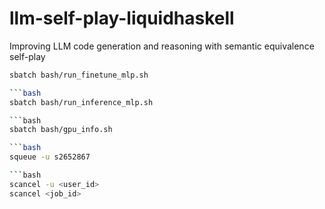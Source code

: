 # llm-self-play-liquidhaskell
Improving LLM code generation and reasoning with semantic equivalence self-play

```bash
sbatch bash/run_finetune_mlp.sh

```bash
sbatch bash/run_inference_mlp.sh

```bash
sbatch bash/gpu_info.sh

```bash
squeue -u s2652867

```bash
scancel -u <user_id>
scancel <job_id>

